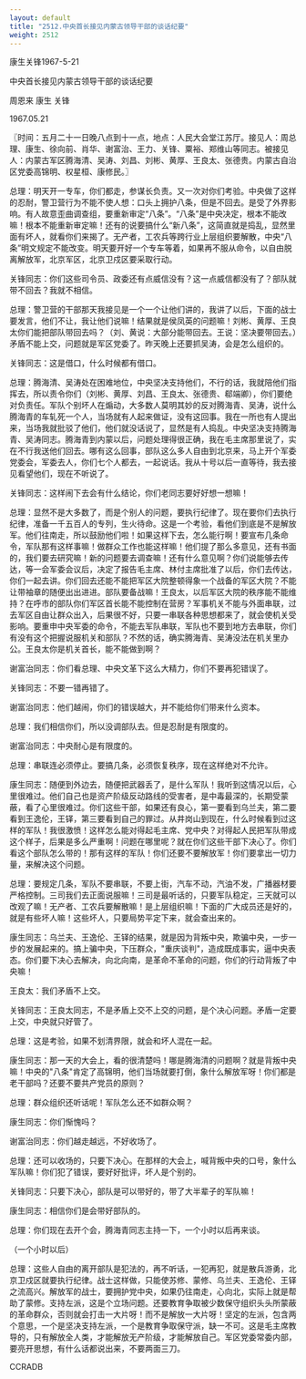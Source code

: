 ```yaml
---
layout: default
title: "2512.中央首长接见内蒙古领导干部的谈话纪要"
weight: 2512
---
```


康生关锋1967-5-21

中央首长接见内蒙古领导干部的谈话纪要

周恩来 康生 关锋

1967.05.21

〖时间：五月二十一日晚八点到十一点，地点：人民大会堂江苏厅。接见人：周总理、康生、徐向前、肖华、谢富治、王力、关锋、粟裕、郑维山等同志。被接见人：内蒙古军区腾海清、吴涛、刘昌、刘彬、黄厚、王良太、张德贵。内蒙古自治区党委高锦明、权星桓、康修民。〗

总理：明天开一专车，你们都走，参谋长负责。又一次对你们考验。中央做了这样的忍耐，警卫营行为不能不使人想：口头上拥护八条，但是不回去。是受了外界影响。有人故意歪曲调查组，要重新审定“八条”。“八条”是中央决定，根本不能改嘛！根本不能重新审定嘛！还有的说要搞什么“新八条”，这简直就是捣乱，显然里面有坏人，就看你们来揭了。无产者，工农兵等跨行业上层组织要解散，中央“八条”明文规定不能改变。明天要开好一个专车等着，如果再不服从命令，以自由脱离解放军，北京军区，北京卫戍区要采取行动。

关锋同志：你们这些司令员、政委还有点威信没有？这一点威信都没有了？部队就带不回去？我就不相信。

总理：警卫营的干部那天我接见是一个一个让他们讲的，我讲了以后，下面的战士要发言，他们不让，我让他们说嘛！结果就是侯凤英的问题嘛！刘彬、黄厚、王良太你们能把部队带回去吗？（刘、黄说：大部分能带回去。王说：坚决要带回去。）矛盾不能上交，问题就是军区党委了。昨天晚上还要抓吴涛，会是怎么组织的。

关锋同志：这是借口，什么时候都有借口。

总理：腾海清、吴涛处在困难地位，中央坚决支持他们，不行的话，我就陪他们指挥去，所以责令你们（刘彬、黄厚、刘昌、王良太、张德贵、郗端卿），你们要绝对负责任。军队个别坏人在煽动，大多数人莫明其妙的反对腾海青、吴涛，说什么腾海青的车轧死一个人，当场就有人起来做证，没有这回事。我在一所也有人提出来，当场我就批驳了他们，他们就没话说了，显然是有人捣乱。中央坚决支持腾海青、吴涛同志。腾海青到内蒙以后，问题处理得很正确，我在毛主席那里说了，实在不行我送他们回去。哪有这么回事，部队这么多人自由到北京来，马上开个军委党委会，军委去人，你们七个人都去，一起说话。我从十号以后一直等待，我去接见看望他们，现在不听说了。

关锋同志：这样闹下去会有什么结论，你们老同志要好好想一想嘛！

总理：显然不是大多数了，而是个别人的问题，要执行纪律了。现在要你们去执行纪律，准备一千五百人的专列，生火待命。这是一个考验，看他们到底是不是解放军。他们往南走，所以鼓励他们啦！如果这样下去，怎么能行啊！要宣布几条命令，军队那有这样事嘛！做群众工作也能这样嘛！他们提了那么多意见，还有书面的，我们要去研究嘛！新的问题要去调查嘛！还有什么意见啊？你们说能够去传达，等一会军委会议后，决定了报告毛主席、林付主席批准了以后，你们去传达，你们一起去讲。你们回去还能不能把军区大院整顿得象一个战备的军区大院？不能让带袖章的随便出出进进。部队要备战嘛！王良太，以后军区大院的秩序能不能维持？在呼市的部队你们军区首长能不能控制在营房？军事机关不能与外面串联，过去军区自由让群众出入，后果很不好，只要一串联各种思想都来了，就会使机关受影响。要重申中央军委的命令，不能去军队串联，军队也不要到地方去串联，你们有没有这个把握说服机关和部队？不然的话，确实腾海青、吴涛没法在机关里办公。王良太你是机关首长，能不能做到啊？

谢富治同志：你们看总理、中央文革下这么大精力，你们不要再犯错误了。

关锋同志：不要一错再错了。

谢富治同志：他们越闹，你们的错误越大，并不能给你们带来什么资本。

总理：我们相信你们，所以没调部队去。但是忍耐是有限度的。

谢富治同志：中央耐心是有限度的。

总理：串联连必须停止。要搞几条，必须恢复秩序，现在这样绝对不允许。

康生同志：随便到外边去，随便把武器丢了，是什么军队！我听到这情况以后，心里很难过。他们自己也是资产阶级反动路线的受害者，是中毒最深的，长期受蒙蔽，看了心里很难过。你们这些干部，如果还有良心，第一要看到乌兰夫，第二要看到王逸伦，王铎，第三要看到自己的罪过。从井岗山到现在，什么时候看到过这样的军队！我很激愤！这样怎么能对得起毛主席、党中央？对得起人民把军队带成这个样子，后果是多么严重啊！问题在哪里呢？就在你们这些干部下决心了。你们看这个部队怎么带的！那有这样的军队！你们还要不要解放军！你们要拿出一切力量，来解决这个问题。

总理：要规定几条，军队不要串联，不要上街，汽车不动，汽油不发，广播器材要严格控制。三司我们去正面说服嘛！三司是最听话的，只要军队稳定，三天就可以改观了嘛！无产者、工农兵要解散嘛！是上层组织嘛！下面的广大成员还是好的，就是有些坏人嘛！这些坏人，只要局势平定下来，就会查出来的。

康生同志：乌兰夫、王逸伦、王铎的结果，就是因为背叛中央，欺骗中央，一步一步的发展起来的。搞上骗中央，下压群众，"重庆谈判"，造成既成事实，逼中央表态。你们要下决心去解决，向北向南，是革命不革命的问题，你们的行动背叛了中央嘛！

王良太：我们矛盾不上交。

关锋同志：王良太同志，不是矛盾上交不上交的问题，是个决心问题。矛盾一定要上交，中央就只好管了。

总理：这是考验，如果不划清界限，就会和坏人混在一起。

康生同志：那一天的大会上，看的很清楚吗！哪是腾海清的问题啊？就是背叛中央嘛！中央的"八条"肯定了高锦明，他们当场就要打倒，象什么解放军呀！你们都是老干部吗？还要不要共产党员的原则？

总理：群众组织还听话呢！军队怎么还不如群众啊？

康生同志：你们惭愧吗？

谢富治同志：你们越走越远，不好收场了。

总理：还可以收场的，只要下决心。在那样的大会上，喊背叛中央的口号，象什么军队嘛！你们犯了错误，要好好批评，坏人是个别的。

关锋同志：只要下决心，部队是可以带好的，带了大半辈子的军队嘛！

康生同志：相信你们是会带好部队的。

总理：你们现在去开个会，腾海青同志主持一下，一个小时以后再来谈。

（一个小时以后）

总理：这些人自由的离开部队是犯法的，再不听话，一犯再犯，就是散兵游勇，北京卫戍区就要执行纪律。战士这样做，只能使苏修、蒙修、乌兰夫、王逸伦、王铎之流高兴。解放军的战士，要拥护党中央，如果仍往南走，心向北，实际上就是帮助了蒙修。支持左派，这是个立场问题。还要教育争取被少数保守组织头头所蒙蔽的革命群众，否则就会打击一大片呀！而不是解放一大片呀！坚定的左派，包含两个意思，一个是坚决支持左派，一个是教育争取保守派，缺一不可。这是毛主席教导的，只有解放全人类，才能解放无产阶级，才能解放自己。军区党委常委内部，要亮开思想，有什么话都说出来，不要两面三刀。

CCRADB

